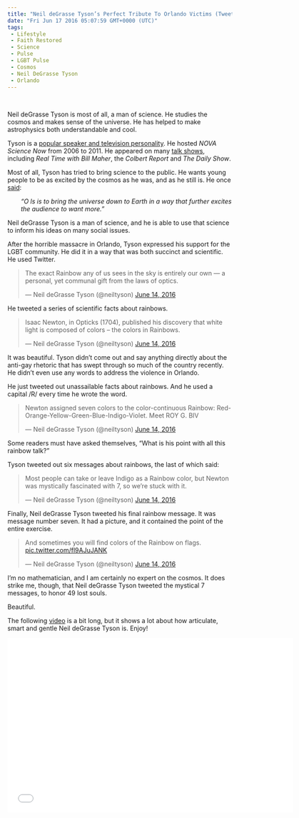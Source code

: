 ```yaml
---
title: "Neil deGrasse Tyson’s Perfect Tribute To Orlando Victims (Tweets)"
date: "Fri Jun 17 2016 05:07:59 GMT+0000 (UTC)"
tags: 
 - Lifestyle
 - Faith Restored
 - Science
 - Pulse
 - LGBT Pulse
 - Cosmos
 - Neil DeGrasse Tyson
 - Orlando
---
```

<p><!--OffDef--><br>
<!--Ads1--></p><p>Neil deGrasse Tyson is most of all, a man of science. He studies the cosmos and makes sense of the universe. He has helped to make astrophysics both understandable and cool.</p><p>Tyson is a <a href="http://www.biography.com/people/neil-degrasse-tyson-20766239#synopsis" onclick="__gaTracker(&apos;send&apos;, &apos;event&apos;, &apos;outbound-article&apos;, &apos;http://www.biography.com/people/neil-degrasse-tyson-20766239#synopsis&apos;, &apos;popular speaker and television personality&apos;);">popular speaker and television personality</a>. He hosted <em>NOVA</em> <em>Science Now</em> from 2006 to 2011. He appeared on many <a href="http://www.biography.com/people/neil-degrasse-tyson-20766239#career-highlights" onclick="__gaTracker(&apos;send&apos;, &apos;event&apos;, &apos;outbound-article&apos;, &apos;http://www.biography.com/people/neil-degrasse-tyson-20766239#career-highlights&apos;, &apos;talk shows&apos;);">talk shows</a>, including <em>Real Time with Bill Maher</em>, the <em>Colbert Report</em> and <em>The Daily Show</em>.</p><p>Most of all, Tyson has tried to bring science to the public. He wants young people to be as excited by the cosmos as he was, and as he still is. He once <a href="http://www.biography.com/people/neil-degrasse-tyson-20766239#career-highlights" onclick="__gaTracker(&apos;send&apos;, &apos;event&apos;, &apos;outbound-article&apos;, &apos;http://www.biography.com/people/neil-degrasse-tyson-20766239#career-highlights&apos;, &apos;said&apos;);">said</a>:</p><p class="p1" style="padding-left: 30px;"><em><span class="s1">&#x201C;O ls is to bring the universe down to Earth in a way that further excites the audience to want more.&#x201D;</span></em></p><p class="p1">Neil deGrasse Tyson is a man of science, and he is able to use that science to inform his ideas on many social issues.</p><p class="p1">After the horrible massacre in Orlando, Tyson expressed his support for the LGBT community. He did it in a&#xA0;way that was both succinct and scientific. He used Twitter.</p><blockquote class="twitter-tweet" data-width="500"><p lang="en" dir="ltr">The exact Rainbow any of us sees in the sky is entirely our own &#x2014; a personal, yet communal gift from the laws of optics.</p>
<p>&#x2014; Neil deGrasse Tyson (@neiltyson) <a href="https://twitter.com/neiltyson/status/742804110219436033" onclick="__gaTracker(&apos;send&apos;, &apos;event&apos;, &apos;outbound-article&apos;, &apos;https://twitter.com/neiltyson/status/742804110219436033&apos;, &apos;June 14, 2016&apos;);">June 14, 2016</a></p></blockquote><p><script async src="//platform.twitter.com/widgets.js" charset="utf-8"></script></p><p>He tweeted a series of scientific facts about rainbows.</p><p><script async src="//platform.twitter.com/widgets.js" charset="utf-8"></script></p><blockquote class="twitter-tweet" data-width="500"><p lang="en" dir="ltr">Isaac Newton, in Opticks (1704), published his discovery that white light is composed of colors &#x2013; the colors in Rainbows.</p>
<p>&#x2014; Neil deGrasse Tyson (@neiltyson) <a href="https://twitter.com/neiltyson/status/742809092440236032" onclick="__gaTracker(&apos;send&apos;, &apos;event&apos;, &apos;outbound-article&apos;, &apos;https://twitter.com/neiltyson/status/742809092440236032&apos;, &apos;June 14, 2016&apos;);">June 14, 2016</a></p></blockquote><p><script async src="//platform.twitter.com/widgets.js" charset="utf-8"></script></p><p>It was beautiful. Tyson didn&#x2019;t come out and say anything directly about the anti-gay rhetoric that has swept through so much of the country recently. He didn&#x2019;t even use any words to address the violence in Orlando.</p><p>He just tweeted out unassailable facts about rainbows. And he used a capital /R/ every time he wrote the word.</p><blockquote class="twitter-tweet" data-width="500"><p lang="en" dir="ltr">Newton assigned seven colors to the color-continuous Rainbow: Red-Orange-Yellow-Green-Blue-Indigo-Violet.  Meet ROY G. BIV</p>
<p>&#x2014; Neil deGrasse Tyson (@neiltyson) <a href="https://twitter.com/neiltyson/status/742813915336179712" onclick="__gaTracker(&apos;send&apos;, &apos;event&apos;, &apos;outbound-article&apos;, &apos;https://twitter.com/neiltyson/status/742813915336179712&apos;, &apos;June 14, 2016&apos;);">June 14, 2016</a></p></blockquote><p><script async src="//platform.twitter.com/widgets.js" charset="utf-8"></script></p><p>Some readers must have asked themselves, &#x201C;What is his point with all this rainbow talk?&#x201D;</p><p>Tyson tweeted out six&#xA0;messages about rainbows, the last of which said:</p><blockquote class="twitter-tweet" data-width="500"><p lang="en" dir="ltr">Most people can take or leave Indigo as a Rainbow color, but Newton was mystically fascinated with 7, so we&#x2019;re stuck with it.</p>
<p>&#x2014; Neil deGrasse Tyson (@neiltyson) <a href="https://twitter.com/neiltyson/status/742815578054762497" onclick="__gaTracker(&apos;send&apos;, &apos;event&apos;, &apos;outbound-article&apos;, &apos;https://twitter.com/neiltyson/status/742815578054762497&apos;, &apos;June 14, 2016&apos;);">June 14, 2016</a></p></blockquote><p><script async src="//platform.twitter.com/widgets.js" charset="utf-8"></script></p><p>Finally, Neil deGrasse Tyson tweeted his final rainbow message. It was message number seven. It had a picture, and it contained&#xA0;the point of the entire exercise.</p><blockquote class="twitter-tweet" data-width="500"><p lang="en" dir="ltr">And sometimes you will find colors of the Rainbow on flags. <a href="https://t.co/fl9AJuJANK" onclick="__gaTracker(&apos;send&apos;, &apos;event&apos;, &apos;outbound-article&apos;, &apos;https://t.co/fl9AJuJANK&apos;, &apos;pic.twitter.com/fl9AJuJANK&apos;);">pic.twitter.com/fl9AJuJANK</a></p>
<p>&#x2014; Neil deGrasse Tyson (@neiltyson) <a href="https://twitter.com/neiltyson/status/742816803848478720" onclick="__gaTracker(&apos;send&apos;, &apos;event&apos;, &apos;outbound-article&apos;, &apos;https://twitter.com/neiltyson/status/742816803848478720&apos;, &apos;June 14, 2016&apos;);">June 14, 2016</a></p></blockquote><p><script async src="//platform.twitter.com/widgets.js" charset="utf-8"></script></p><p><!--Ads2--></p><p>I&#x2019;m no mathematician, and I am certainly no expert on the cosmos. It does strike me, though, that Neil deGrasse Tyson tweeted the mystical 7 messages, to honor 49 lost souls.</p><p>Beautiful.</p><p>The following <a href="https://youtu.be/Dkjkh3OrjeA" onclick="__gaTracker(&apos;send&apos;, &apos;event&apos;, &apos;outbound-article&apos;, &apos;https://youtu.be/Dkjkh3OrjeA&apos;, &apos;video&apos;);">video</a> is a bit long, but it shows a lot about how articulate, smart and gentle Neil deGrasse Tyson is. Enjoy!</p><p><span class="embed-youtube" style="text-align:center; display: block;"><iframe class="youtube-player" type="text/html" width="640" height="390" src="//www.youtube.com/embed/Dkjkh3OrjeA?version=3&amp;rel=1&amp;fs=1&amp;autohide=2&amp;showsearch=0&amp;showinfo=1&amp;iv_load_policy=1&amp;wmode=transparent" allowfullscreen="true" style="border:0;"></iframe></span></p>